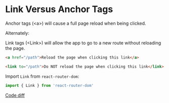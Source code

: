 # Link Versus Anchor Tags

Anchor tags (&lt;a&gt;) will cause a full page reload when being clicked.

Alternately:

Link tags (&lt;Link&gt;) will allow the app to go to a new route without reloading the page.

```html
<a href="/path">Reload the page when clicking this link</a>

<link to="/path">Do NOT reload the page when clicking this link</link>
```

Import `Link` from `react-router-dom`:
``` javascript
import { Link } from 'react-router-dom'
```

[Code diff](#TODO)